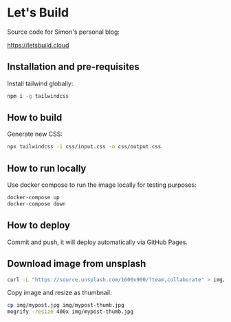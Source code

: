 
# Let's Build

Source code for Simon's personal blog:

https://letsbuild.cloud

## Installation and pre-requisites

Install tailwind globally:

```sh
npm i -g tailwindcss
```

## How to build

Generate new CSS:

```sh
npx tailwindcss -i css/input.css -o css/output.css
```

## How to run locally

Use docker compose to run the image locally for testing purposes:

```sh
docker-compose up
docker-compose down
```

## How to deploy

Commit and push, it will deploy automatically via GitHub Pages.

## Download image from unsplash

```sh
curl -L "https://source.unsplash.com/1600x900/?team,collaborate" > img/team1.jpg
```

Copy image and resize as thumbnail:

```sh
cp img/mypost.jpg img/mypost-thumb.jpg
mogrify -resize 400x img/mypost-thumb.jpg
```
